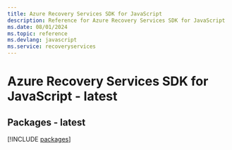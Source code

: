 ```yaml
---
title: Azure Recovery Services SDK for JavaScript
description: Reference for Azure Recovery Services SDK for JavaScript
ms.date: 08/01/2024
ms.topic: reference
ms.devlang: javascript
ms.service: recoveryservices
---
```

# Azure Recovery Services SDK for JavaScript - latest
## Packages - latest
[!INCLUDE [packages](recovery-services-index.md)]
